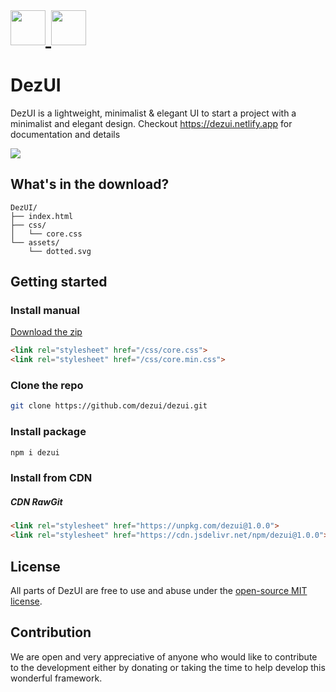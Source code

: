 

<a href="https://dezui.github.io/dezui" target="_blank" style="font-size: 2rem;">
	<img src="https://raw.githubusercontent.com/dezui/DezUI/stable/assets/main.svg" alt="" style="height: 3.5rem !important;">
	<img src="assets/main.svg" alt="" style="height: 3.5rem !important;">
</a>

# DezUI

DezUI is a lightweight, minimalist & elegant UI to start a project with a minimalist and elegant design.
Checkout https://dezui.netlify.app for documentation and details

[![](assets/images/dezui-web-preview.png)](https://dezui.github.io/dezui)

## What's in the download?

```
DezUI/
├── index.html
├── css/
│   └── core.css
└── assets/
    └── dotted.svg
```

## Getting started

### Install manual
[Download the zip](https://github.com/dezui/dezui/archive/refs/heads/stable.zip)
```html
<link rel="stylesheet" href="/css/core.css">
<link rel="stylesheet" href="/css/core.min.css">
```
### Clone the repo
```bash
git clone https://github.com/dezui/dezui.git
```
### Install package
```bash
npm i dezui
```
### Install from CDN
##### CDN RawGit
```html
<link rel="stylesheet" href="https://unpkg.com/dezui@1.0.0">
<link rel="stylesheet" href="https://cdn.jsdelivr.net/npm/dezui@1.0.0">
```

## License

All parts of DezUI are free to use and abuse under the [open-source MIT license](https://github.com/dezui/dezui/blob/stable/LICENSE).

## Contribution

We are open and very appreciative of anyone who would like to contribute to the development either by donating or taking the time to help develop this wonderful framework.
